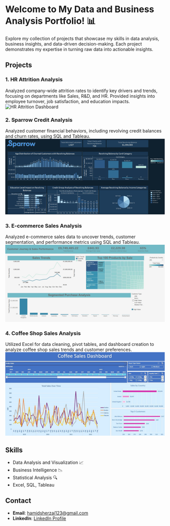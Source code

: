 # Welcome to My Data and Business Analysis Portfolio! 📊

Explore my collection of projects that showcase my skills in data analysis, business insights, and data-driven decision-making. Each project demonstrates my expertise in turning raw data into actionable insights.

## Projects
### 1. HR Attrition Analysis
Analyzed company-wide attrition rates to identify key drivers and trends, focusing on departments like Sales, R&D, and HR. Provided insights into employee turnover, job satisfaction, and education impacts.
![HR Attrition Dashboard](https://github.com/HamidSherz/HR-Attrition-Analysis/blob/main/Dashboard_image.JPG)

### 2. Sparrow Credit Analysis
Analyzed customer financial behaviors, including revolving credit balances and churn rates, using SQL and Tableau.
![Sparrow Credit Dashboard](https://github.com/HamidSherz/sparrow-credit-analysis/blob/main/tableau_visuals/dashboard_image.JPG)

### 3. E-commerce Sales Analysis
Analyzed e-commerce sales data to uncover trends, customer segmentation, and performance metrics using SQL and Tableau.
![E-commerce Dashboard](https://github.com/HamidSherz/ecommerce-sales-analysis/blob/main/Tableau_visuals/dashboard_image.JPG)

### 4. Coffee Shop Sales Analysis
Utilized Excel for data cleaning, pivot tables, and dashboard creation to analyze coffee shop sales trends and customer preferences.
![Coffee Shop Dashboard](https://github.com/HamidSherz/excel-coffee-sales-analysis/blob/main/dashboard_image.JPG)

## Skills
- Data Analysis and Visualization 📈
- Business Intelligence 📉
- Statistical Analysis 🔍
- Excel, SQL, Tableau


## Contact
- **Email**: [hamidsherzai123@gmail.com](mailto:hamidsherzai123@gmail.com)
- **LinkedIn**: [LinkedIn Profile](https://www.linkedin.com/in/hamid-s-237238101/)

